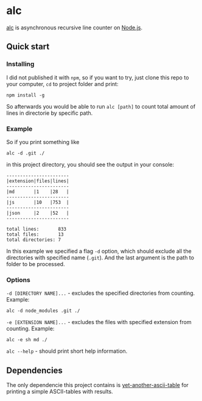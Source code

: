 # alc

[alc](https://github.com/Dischain/alc) is asynchronous recursive line counter on [Node.js](https://nodejs.org).


## Quick start

### Installing

I did not published it with `npm`, so if you want to try, just clone this repo to your computer, ```cd``` to project folder and print:

```
npm install -g
```
So afterwards you would be able to run ```alc [path]``` to count total amount of lines in directorie by specific path.

### Example

So if you print something like 

```
alc -d .git ./
```

in this project directory, you should see the output in your console:

```
-----------------------
|extension|files|lines|
-----------------------
|md       |1    |28   |
-----------------------
|js       |10   |753  |
-----------------------
|json     |2    |52   |
-----------------------

total lines:       833
total files:       13
total directories: 7

```

In this example we specified a flag ```-d``` option, which should exclude all the directories with specified name (```.git```). And the last argument is the path to folder to be processed.

### Options

```-d [DIRECTORY NAME]...``` - excludes the specified directories from counting. Example:

```alc -d node_modules .git ./```


```-e [EXTENSION NAME]...``` - excludes the files with specified extension from counting. Example:

```alc -e sh md ./```


```alc --help``` - should print short help information.


## Dependencies

The only dependencie this project contains is [yet-another-ascii-table](https://github.com/Dischain/yet-another-ascii-table) for printing a simple ASCII-tables with results.